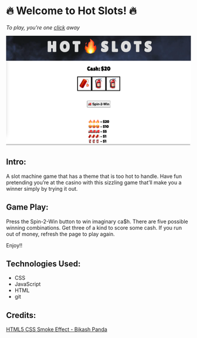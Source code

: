 # **🔥 Welcome to Hot Slots! 🔥**


_To play, you're one [click](https://hot-slots.netlify.app/) away_




![](assets/HotSlotsScreenShot.png)


## Intro:

A slot machine game that has a theme that is too hot to handle. 
Have fun pretending you’re at the casino with this sizzling game that’ll make you a winner simply by trying it out.


## Game Play:

Press the Spin-2-Win button to win imaginary ca$h. 
There are five possible winning combinations. 
Get three of a kind to score some cash.
If you run out of money, refresh the page to play again. 

Enjoy!!



## Technologies Used:

- CSS 
- JavaScript
- HTML
- git



## Credits:
[HTML5 CSS Smoke Effect - Bikash Panda](https://codepen.io/phpcodertech/pen/NZLzve)